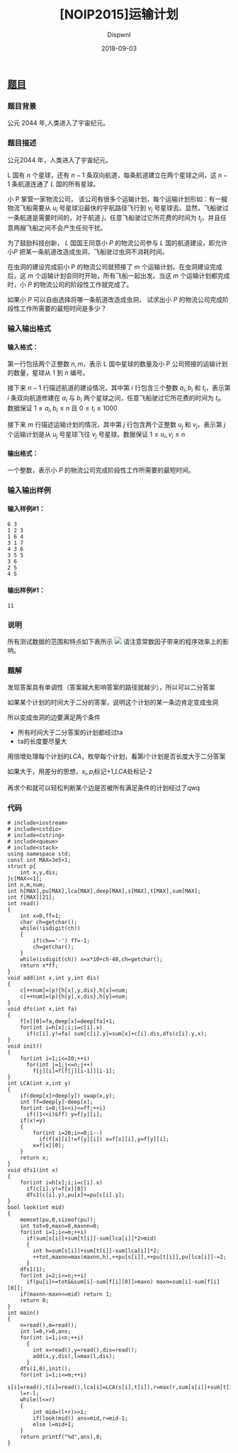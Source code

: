 ﻿---
layout:     post
title:      "[NOIP2015]运输计划"
date:       2018-09-03
author:     "Dispwnl"
header-img: "img/used/1243.jpg"
catalog: true
tags:
    - 倍增
    - 二分答案
    - 差分
    - NOIP系列
---
## [题目](https://www.luogu.org/problemnew/show/P2680)
### 题目背景
公元 $2044$ 年,人类进入了宇宙纪元。

### 题目描述
公元$2044$ 年，人类进入了宇宙纪元。

L 国有 $n$ 个星球，还有 $n-1$ 条双向航道，每条航道建立在两个星球之间，这 $n-1$ 条航道连通了 $L$ 国的所有星球。

小 P 掌管一家物流公司， 该公司有很多个运输计划，每个运输计划形如：有一艘物流飞船需要从 $u_i$ 号星球沿最快的宇航路径飞行到 $v_i$ 号星球去。显然，飞船驶过一条航道是需要时间的，对于航道 $j$，任意飞船驶过它所花费的时间为 $t_j$，并且任意两艘飞船之间不会产生任何干扰。

为了鼓励科技创新， $L$ 国国王同意小 $P$ 的物流公司参与 $L$ 国的航道建设，即允许小$P$ 把某一条航道改造成虫洞，飞船驶过虫洞不消耗时间。

在虫洞的建设完成前小 P 的物流公司就预接了 $m$ 个运输计划。在虫洞建设完成后，这 $m$ 个运输计划会同时开始，所有飞船一起出发。当这 $m$ 个运输计划都完成时，小 $P$ 的物流公司的阶段性工作就完成了。

如果小 $P$ 可以自由选择将哪一条航道改造成虫洞， 试求出小 $P$ 的物流公司完成阶段性工作所需要的最短时间是多少？

### 输入输出格式
#### 输入格式：
第一行包括两个正整数 $n, m$，表示 L 国中星球的数量及小 P 公司预接的运输计划的数量，星球从 $1$ 到 $n$ 编号。

接下来 $n-1$ 行描述航道的建设情况，其中第 $i$ 行包含三个整数 $a_i, b_i$ 和 $t_i$，表示第 $i$ 条双向航道修建在 $a_i$ 与 $b_i$ 两个星球之间，任意飞船驶过它所花费的时间为 $t_i$。数据保证 $1 \leq a_i,b_i \leq n$ 且 $0 \leq t_i \leq 1000$

接下来 $m$ 行描述运输计划的情况，其中第 $j$ 行包含两个正整数 $u_j$ 和 $v_j$，表示第 $j$ 个运输计划是从 $u_j$ 号星球飞往 $v_j$ 号星球。数据保证 $1 \leq u_i,v_i \leq n$

#### 输出格式：
一个整数，表示小 $P$ 的物流公司完成阶段性工作所需要的最短时间。

### 输入输出样例
#### 输入样例#1： 
```plain
6 3 
1 2 3 
1 6 4 
3 1 7 
4 3 6 
3 5 5 
3 6 
2 5 
4 5
```
#### 输出样例#1： 
```plain
11
```
### 说明
所有测试数据的范围和特点如下表所示
![](https://cdn.luogu.org/upload/pic/1831.png)
请注意常数因子带来的程序效率上的影响。

### 题解
发现答案具有单调性（答案越大影响答案的路径就越少），所以可以二分答案

如果某个计划的时间大于二分的答案，说明这个计划的某一条边肯定变成虫洞

所以变成虫洞的边要满足两个条件

- 所有时间大于二分答案的计划都经过ta
- ta的长度要尽量大

用倍增处理每个计划的$LCA$，枚举每个计划，看第$i$个计划是否长度大于二分答案

如果大于，用差分的思想，$s_i,p_i$标记+1,$LCA$处标记-2

再求个和就可以轻松判断某个边是否被所有满足条件的计划经过了qwq

### 代码
```
# include<iostream>
# include<cstdio>
# include<cstring>
# include<queue>
# include<stack>
using namespace std;
const int MAX=3e5+1; 
struct p{
	int x,y,dis;
}c[MAX<<1];
int n,m,num;
int h[MAX],pu[MAX],lca[MAX],deep[MAX],s[MAX],t[MAX],sum[MAX];
int f[MAX][21];
int read()
{
	int x=0,ff=1;
	char ch=getchar();
	while(!isdigit(ch))
	{
		if(ch=='-') ff=-1;
		ch=getchar();
	}
	while(isdigit(ch)) x=x*10+ch-48,ch=getchar();
	return x*ff;
}
void add(int x,int y,int dis)
{
	c[++num]=(p){h[x],y,dis},h[x]=num;
	c[++num]=(p){h[y],x,dis},h[y]=num;
}
void dfs(int x,int fa)
{
	f[x][0]=fa,deep[x]=deep[fa]+1;
	for(int i=h[x];i;i=c[i].x)
	  if(c[i].y!=fa) sum[c[i].y]=sum[x]+c[i].dis,dfs(c[i].y,x);
}
void init()
{
	for(int i=1;i<=20;++i)
	  for(int j=1;j<=n;j++)
	    f[j][i]=f[f[j][i-1]][i-1];
}
int LCA(int x,int y)
{
	if(deep[x]>deep[y]) swap(x,y);
	int ff=deep[y]-deep[x];
	for(int i=0;(1<<i)<=ff;++i)
	  if((1<<i)&ff) y=f[y][i];
	if(x!=y)
	{
		for(int i=20;i>=0;i--)
		  if(f[x][i]!=f[y][i]) x=f[x][i],y=f[y][i];
		x=f[x][0];
	}
	return x;
}
void dfs1(int x)
{
	for(int i=h[x];i;i=c[i].x)
	  if(c[i].y!=f[x][0])
	  dfs1(c[i].y),pu[x]+=pu[c[i].y];
}
bool look(int mid)
{
	memset(pu,0,sizeof(pu));
	int tot=0,maxn=0,maxnn=0;
	for(int i=1;i<=m;++i)
	  if(sum[s[i]]+sum[t[i]]-sum[lca[i]]*2>mid)
	  {
	  	int h=sum[s[i]]+sum[t[i]]-sum[lca[i]]*2;
	  	++tot,maxnn=max(maxnn,h),++pu[s[i]],++pu[t[i]],pu[lca[i]]-=2;
	  }
	dfs1(1);
	for(int i=2;i<=n;++i)
	  if(pu[i]>=tot&&sum[i]-sum[f[i][0]]>maxn) maxn=sum[i]-sum[f[i][0]];
	if(maxnn-maxn<=mid) return 1;
	return 0;
}
int main()
{
	n=read(),m=read();
	int l=0,r=0,ans;
	for(int i=1;i<n;++i)
	  {
	  	int x=read(),y=read(),dis=read();
	  	add(x,y,dis),l=max(l,dis);
	  }
	dfs(1,0),init();
	for(int i=1;i<=m;++i)
	  s[i]=read(),t[i]=read(),lca[i]=LCA(s[i],t[i]),r=max(r,sum[s[i]]+sum[t[i]]-2*sum[lca[i]]);
	l=r-l;
	while(l<=r)
	{
		int mid=(l+r)>>1;
		if(look(mid)) ans=mid,r=mid-1;
		else l=mid+1;
	}
	return printf("%d",ans),0;
}
```
